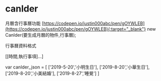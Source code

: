 # canlder
月曆含行事曆功能
[https://codepen.io/justin000abc/pen/gOYWLEB](https://codepen.io/justin000abc/pen/gOYWLEB){:target="_blank"}
new Canlder(要生成月曆的物件,行事曆);

行事曆資料格式

[[時間,執行事項]...]

var canlder_json = [
	['2019-5-20','小明生日'],
	['2019-8-20','小華生日'],
	['2019-8-20','小美結婚'],
	['2019-8-27','睡覺']
]
